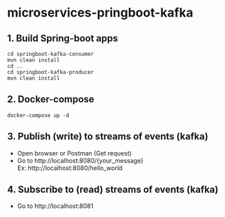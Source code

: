 # microservices-pringboot-kafka

## 1. Build Spring-boot apps
```
cd springboot-kafka-consumer
mvn clean install
cd ..
cd springboot-kafka-producer
mvn clean install
```

## 2. Docker-compose
```
docker-compose up -d
```

## 3. Publish (write) to streams of events (kafka)
 * Open browser or Postman (Get request)
 * Go to http://localhost:8080/{your_message}  
   Ex: http://localhost:8080/hello_world

## 4. Subscribe to (read) streams of events (kafka)
 * Go to http://localhost:8081